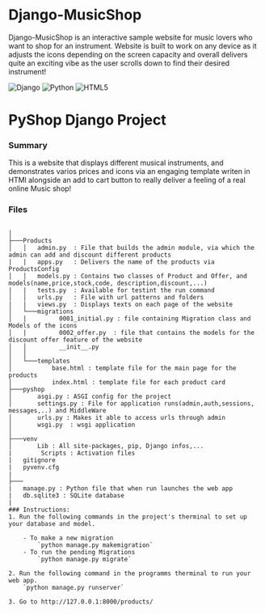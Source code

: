 
Django-MusicShop
====================

Django-MusicShop is an interactive sample website for music lovers who want to shop for an instrument. Website is built to work on any device as it adjusts the icons depending on the screen capacity and overall delivers quite an exciting vibe as the user scrolls down to find their desired instrument!




![Django](https://img.shields.io/badge/django-%23092E20.svg?style=for-the-badge&logo=django&logoColor=white)
![Python](https://img.shields.io/badge/python-%2314354C.svg?style=for-the-badge&logo=python&logoColor=white)
	![HTML5](https://img.shields.io/badge/html5-%23E34F26.svg?style=for-the-badge&logo=html5&logoColor=white)

# PyShop Django Project
### Summary
This is a website that displays different musical instruments, and demonstrates varios prices and icons via an engaging template writen in HTMl alongside an add to cart button to really deliver a feeling of a real online Music shop!
### Files
```

│
├───Products
│   │   admin.py  : File that builds the admin module, via which the admin can add and discount different products
|   | 	apps.py   : Delivers the name of the products via ProductsConfig
│   │   models.py : Contains two classes of Product and Offer, and models(name,price,stock,code, description,discount,...)
|   | 	tests.py  : Available for testint the run command
│   │   urls.py   : File with url patterns and folders
|   | 	views.py  : Displays texts on each page of the website
│   └───migrations
│   |         0001_initial.py : file containing Migration class and Models of the icons
│   |         0002_offer.py  : file that contains the models for the discount offer feature of the website 
│   │         __init__.py
│   │
│   └───templates
│           base.html : template file for the main page for the products
│           index.html : template file for each product card
├───pyshop
│       asgi.py : ASGI config for the project
│       settings.py : File for application runs(admin,auth,sessions, messages,..) and MiddleWare
│       urls.py : Makes it able to access urls through admin
│       wsgi.py  : wsgi application
│
├───venv
│       Lib : All site-packages, pip, Django infos,...
|        Scripts : Activation files
|	gitignore 
|	pyvenv.cfg
|
├───
|	manage.py : Python file that when run launches the web app
|	db.sqlite3 : SQLite database
|
### Instructions:
1. Run the following commands in the project's therminal to set up your database and model.

    - To make a new migration
        `python manage.py makemigration`
    - To run the pending Migrations
        `python manage.py migrate`

2. Run the following command in the programms therminal to run your web app.
    `python manage.py runserver`

3. Go to http://127.0.0.1:8000/products/



